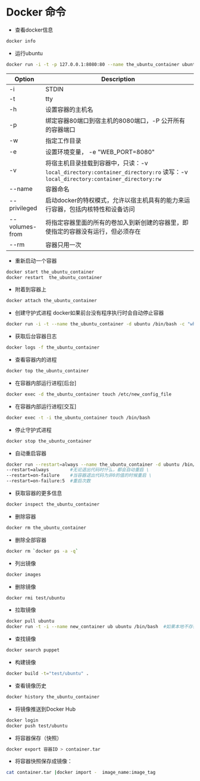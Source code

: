 # Docker 命令

- 查看docker信息
```bash
docker info
```

- 运行ubuntu
```bash
docker run -i -t -p 127.0.0.1:8080:80 --name the_ubuntu_container ubuntu /bin/bash
```
Option|Description
------|----------
-i	|STDIN
-t	|tty
-h	|设置容器的主机名
-p	|绑定容器80端口到宿主机的8080端口，-P 公开所有的容器端口
-w	|指定工作目录
-e	|设置环境变量，  -e "WEB_PORT=8080"
-v	|将宿主机目录挂载到容器中，只读：-v `local_directory:container_directory:ro` 读写：-v `local_directory:container_directory:rw`
--name|容器命名
--privileged|启动docker的特权模式，允许以宿主机具有的能力来运行容器，包括内核特性和设备访问
--volumes-from|	将指定容器里面的所有的卷加入到新创建的容器里，即使指定的容器没有运行，但必须存在
--rm |	容器只用一次

- 重新启动一个容器
```bash
docker start the_ubuntu_container
docker restart  the_ubuntu_container
```

- 附着到容器上
```bash
docker attach the_ubuntu_container
```

- 创建守护式进程
docker如果前台没有程序执行时会自动停止容器
```bash
docker run -i -t --name the_ubuntu_container -d ubuntu /bin/bash -c "while true; do echo hello world; sleep 1; done"
```

- 获取后台容器日志
```bash
docker logs -f the_ubuntu_container
```

- 查看容器内的进程
```bash
docker top the_ubuntu_container
```

- 在容器内部运行进程[后台]
```bash
docker exec -d the_ubuntu_container touch /etc/new_config_file
```

- 在容器内部运行进程[交互]
```bash
docker exec -t -i the_ubuntu_container touch /bin/bash
```

- 停止守护式进程
```bash
docker stop the_ubuntu_container
```

- 自动重启容器
```bash
docker run --restart=always --name the_ubuntu_container -d ubuntu /bin/sh -c "while true; do echo hello world; sleep 1; done"
--restart=always		#无论退出代码时什么，都会自动重启 \
--restart=on-failure	#当容器退出代码为非0的值的时候重启 \
--restart=on-failure:5	#重启次数 
```

- 获取容器的更多信息
```bash
docker inspect the_ubuntu_container
```

- 删除容器
```bash
docker rm the_ubuntu_container
```

- 删除全部容器
```bash
docker rm `docker ps -a -q`
```

- 列出镜像
```bash
docker images
```

- 删除镜像
```bash
docker rmi test/ubuntu
```

- 拉取镜像
```bash
docker pull ubuntu
docker run -t -i --name new_container ub ubuntu /bin/bash  #如果本地不存在，自动拉取
```

- 查找镜像
```bash
docker search puppet
```

- 构建镜像
```bash
docker build -t="test/ubuntu" .
```

- 查看镜像历史
```bash
docker history the_ubuntu_container
```

- 将镜像推送到Docker Hub
```bash
docker login
docker push test/ubuntu
```

- 将容器保存（快照）
```bash
docker export 容器ID > container.tar
```

- 将容器快照保存成镜像：
```bash
cat container.tar |docker import -  image_name:image_tag
```

